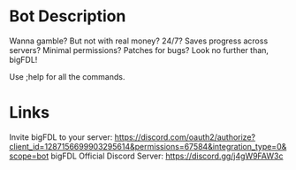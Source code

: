 # Bot Description
Wanna gamble? But not with real money?
24/7?  Saves progress across servers?
Minimal permissions? Patches for bugs?
Look no further than, bigFDL!

Use ;help for all the commands.

# Links

Invite bigFDL to your server: https://discord.com/oauth2/authorize?client_id=1287156699903295614&permissions=67584&integration_type=0&scope=bot
bigFDL Official Discord Server: https://discord.gg/j4gW9FAW3c

